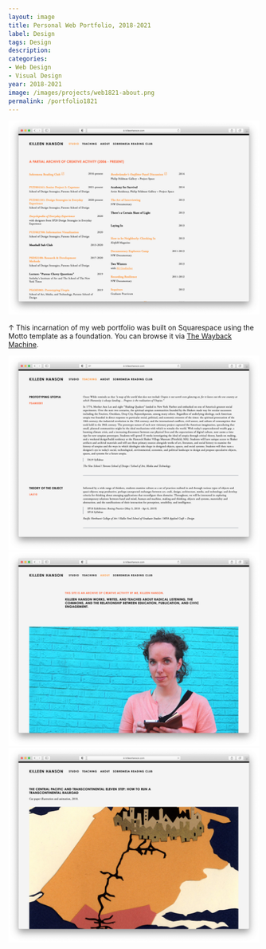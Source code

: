 ```yaml
---
layout: image
title: Personal Web Portfolio, 2018-2021
label: Design
tags: Design
description: 
categories:
- Web Design
- Visual Design
year: 2018-2021
image: /images/projects/web1821-about.png
permalink: /portfolio1821
---
```


<img src="/images/projects/web1821-landing.png">
<div class="images-right"><p>&uarr; This incarnation of my web portfolio was built on Squarespace using the Motto template as a foundation. You can browse it via <a href="https://web.archive.org/web/20181119162438/https://www.killeenhanson.com/">The Wayback Machine</a>.</p></div>
<section class="clear"></section>

<img src="/images/projects/web1821-teaching.png">

<img src="/images/projects/web1821-about.png">

<img src="/images/projects/web1821-project1.png">

<section class="clear"></section>

<!--Footnotes -->

